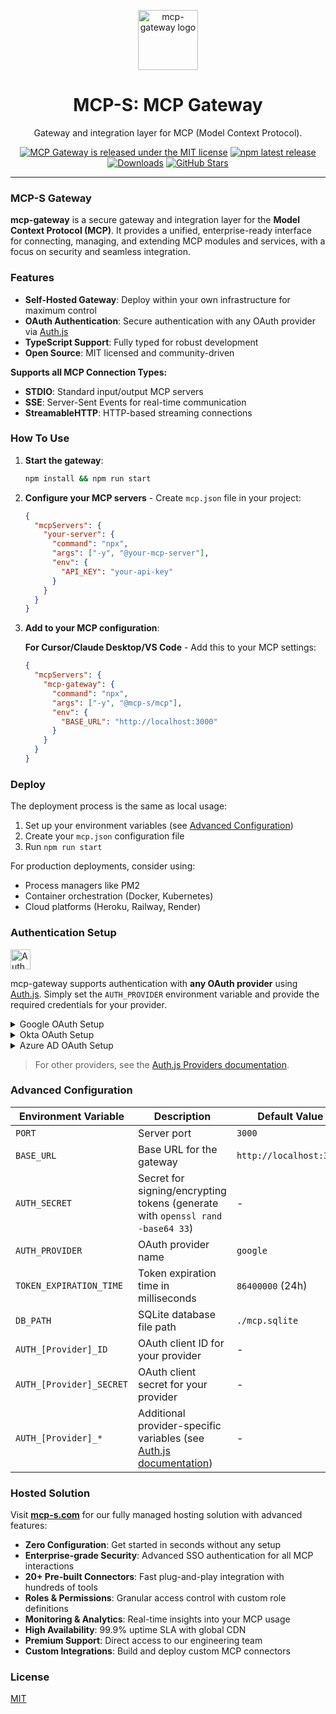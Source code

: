 <p align="center">
  <a href="https://www.mcp-s.com" target="_blank"><img height="96px" src="https://www.mcp-s.com/logo.png" alt="mcp-gateway logo" /></a>
  <h1 align="center">MCP-S: MCP Gateway</h1>
</p>
<p align="center">
  Gateway and integration layer for MCP (Model Context Protocol).
</p>
<p align="center">
  <a href="https://github.com/webrix-ai/mcp-gateway/blob/main/LICENSE"><img src="https://img.shields.io/github/license/webrix-ai/mcp-gateway?style=flat-square&color=green" alt="MCP Gateway is released under the MIT license" /></a>
  <a href="https://www.npmjs.com/package/@mcp-s/mcp"><img src="https://img.shields.io/npm/v/@mcp-s/mcp?style=flat-square&label=latest&color=purple" alt="npm latest release" /></a>
  <a href="https://www.npmtrends.com/@mcp-s/mcp"><img src="https://img.shields.io/npm/dm/@mcp-s/mcp?style=flat-square&color=cyan" alt="Downloads" /></a>
  <a href="https://github.com/webrix-ai/mcp-gateway/stargazers"><img src="https://img.shields.io/github/stars/webrix-ai/mcp-gateway?style=flat-square&color=orange" alt="GitHub Stars" /></a>
</p>

---

### MCP-S Gateway

**mcp-gateway** is a secure gateway and integration layer for the **Model Context Protocol (MCP)**. It provides a unified, enterprise-ready interface for connecting, managing, and extending MCP modules and services, with a focus on security and seamless integration.

### Features

- **Self-Hosted Gateway**: Deploy within your own infrastructure for maximum control
- **OAuth Authentication**: Secure authentication with any OAuth provider via [Auth.js](https://authjs.dev)
- **TypeScript Support**: Fully typed for robust development
- **Open Source**: MIT licensed and community-driven

**Supports all MCP Connection Types:**
- **STDIO**: Standard input/output MCP servers
- **SSE**: Server-Sent Events for real-time communication
- **StreamableHTTP**: HTTP-based streaming connections

### How To Use

1. **Start the gateway**:
   ```bash
   npm install && npm run start
   ```

2. **Configure your MCP servers** - Create `mcp.json` file in your project:
   ```json
   {
     "mcpServers": {
       "your-server": {
         "command": "npx",
         "args": ["-y", "@your-mcp-server"],
         "env": {
           "API_KEY": "your-api-key"
         }
       }
     }
   }
   ```

3. **Add to your MCP configuration**:
   
   **For Cursor/Claude Desktop/VS Code** - Add this to your MCP settings:
   ```json
   {
     "mcpServers": {
       "mcp-gateway": {
         "command": "npx",
         "args": ["-y", "@mcp-s/mcp"],
         "env": {
           "BASE_URL": "http://localhost:3000"
         }
       }
     }
   }
   ```

### Deploy

The deployment process is the same as local usage:

1. Set up your environment variables (see [Advanced Configuration](#advanced-configuration))
2. Create your `mcp.json` configuration file
3. Run `npm run start`

For production deployments, consider using:
- Process managers like PM2
- Container orchestration (Docker, Kubernetes)
- Cloud platforms (Heroku, Railway, Render)

### Authentication Setup

<a href="https://authjs.dev" target="_blank"><img width="32px" style="vertical-align:middle; margin-right:8px;" src="https://authjs.dev/img/logo-sm.png" alt="Auth.js logo" /></a>

mcp-gateway supports authentication with **any OAuth provider** using [Auth.js](https://authjs.dev). Simply set the `AUTH_PROVIDER` environment variable and provide the required credentials for your provider.

<details>
<summary>Google OAuth Setup</summary>

**Documentation**: [Auth.js Google Provider](https://authjs.dev/reference/core/providers/google)

```env
AUTH_SECRET=your-random-secret
AUTH_PROVIDER=google
AUTH_GOOGLE_ID=your-google-client-id
AUTH_GOOGLE_SECRET=your-google-client-secret
```

</details>

<details>
<summary>Okta OAuth Setup</summary>

**Documentation**: [Auth.js Okta Provider](https://authjs.dev/reference/core/providers/okta)

```env
AUTH_SECRET=your-random-secret
AUTH_PROVIDER=okta
AUTH_OKTA_ID=your-okta-client-id
AUTH_OKTA_SECRET=your-okta-client-secret
AUTH_OKTA_ISSUER=https://your-okta-domain.okta.com/oauth2/default
```

</details>

<details>
<summary>Azure AD OAuth Setup</summary>

**Documentation**: [Auth.js Azure AD Provider](https://authjs.dev/reference/core/providers/azure-ad)

```env
AUTH_SECRET=your-random-secret
AUTH_PROVIDER=azure-ad
AUTH_AZURE_AD_ID=your-azure-client-id
AUTH_AZURE_AD_SECRET=your-azure-client-secret
AUTH_AZURE_AD_TENANT_ID=your-tenant-id-or-common
```

</details>

> For other providers, see the [Auth.js Providers documentation](https://authjs.dev/reference/core/providers/).

### Advanced Configuration

| Environment Variable | Description | Default Value | Required |
|---------------------|-------------|---------------|----------|
| `PORT` | Server port | `3000` | No |
| `BASE_URL` | Base URL for the gateway | `http://localhost:3000` | No |
| `AUTH_SECRET` | Secret for signing/encrypting tokens (generate with `openssl rand -base64 33`) | - | Yes |
| `AUTH_PROVIDER` | OAuth provider name | `google` | No |
| `TOKEN_EXPIRATION_TIME` | Token expiration time in milliseconds | `86400000` (24h) | No |
| `DB_PATH` | SQLite database file path | `./mcp.sqlite` | No |
| `AUTH_[Provider]_ID` | OAuth client ID for your provider | - | Yes |
| `AUTH_[Provider]_SECRET` | OAuth client secret for your provider | - | Yes |
| `AUTH_[Provider]_*` | Additional provider-specific variables (see [Auth.js documentation](https://authjs.dev/reference/core/providers/)) | - | Varies |

### Hosted Solution

Visit **[mcp-s.com](https://www.mcp-s.com)** for our fully managed hosting solution with advanced features:

- **Zero Configuration**: Get started in seconds without any setup
- **Enterprise-grade Security**: Advanced SSO authentication for all MCP interactions
- **20+ Pre-built Connectors**: Fast plug-and-play integration with hundreds of tools
- **Roles & Permissions**: Granular access control with custom role definitions
- **Monitoring & Analytics**: Real-time insights into your MCP usage
- **High Availability**: 99.9% uptime SLA with global CDN
- **Premium Support**: Direct access to our engineering team
- **Custom Integrations**: Build and deploy custom MCP connectors

### License

[MIT](./LICENSE)
